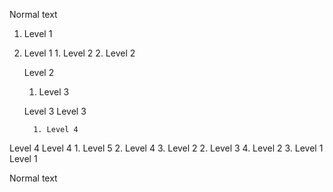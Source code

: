 Normal text

  1. Level 1
  2. Level 1
    1. Level 2
    2. Level 2

      Level 2
      1. Level 3

        Level 3
      Level 3

           1. Level 4
Level 4
Level 4
               1. Level 5
           2. Level 4
    3. Level 2
      2. Level 3
    4. Level 2
  3. Level 1
Level 1

Normal text

